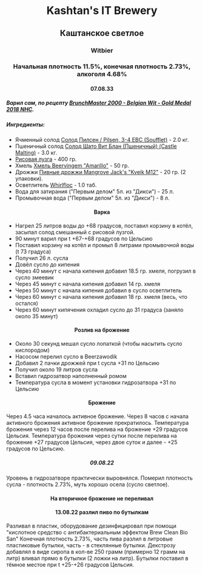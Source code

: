 <h1 align="center"> Kashtan's IT Brewery </h1>  

<h2 align="center"> Каштанское светлое</h2>
<h3 align="center"> Witbier </h3>

<h3 align="center"> Начальная плотность 11.5%, конечная плотность 2.73%, алкоголя 4.68%  </h3>

<h4 align="center"> 07.08.33 </h4>

##### Варил сам, по рецепту [BrunchMaster 2000 - Belgian Wit - Gold Medal 2018 NHC](https://www.homebrewtalk.com/threads/brunchmaster-2000-belgian-wit-gold-medal-2018-nhc.655068/).
##### Ингредиенты:
- Ячменный солод [Солод Пилсен / Pilsen, 3-4 EBC (Soufflet)](https://www.mirbeer.ru/catalog/pivovarenie/solod/solod_0_5_1_kg/soufflet/solod_pilsen_pilsen_3_4_ebc_soufflet_1_kg/) - 2.0 кг.
- Пшеничный солод [Солод Шато Вит Блан (Пшеничный) (Castle Malting)](https://www.mirbeer.ru/catalog/pivovarenie/solod/solod_0_5_1_kg/castle_malting/solod_shato_vit_blan_pshenichniy_castle_malting_1_kg/) - 3.0 кг.
- [Рисовая лузга](https://www.mirbeer.ru/catalog/pivovarenie/solod/solod_0_5_1_kg/luzga_risovaya_0_4_kg/) - 400 гр.
- Хмель [Хмель Beervingem "Amarillo"](https://www.mirbeer.ru/catalog/pivovarenie/hmel/hmel_50_100_g/hmel_amarillo_ssha_50_g/) - 50 гр.
- Дрожжи [Пивные дрожжи Mangrove Jack's "Kveik M12"](https://www.mirbeer.ru/catalog/pivovarenie/drozhzhi/mangrove_jacks/mangrove_jacks_10_g/pivnie_drozhzhi_mangrove_jack_s_kveik_m12_10_g/) - 20 гр. (2 упаковки).
- Осветлитель [Whirlfloc](https://www.mirbeer.ru/catalog/pivovarenie/ingredienti/osvetliteli_piva/osvetlitel_whirlfloc_10_tabletok/) - 1.0 таб.
- Вода для затирания ("Первым делом" 5л. из "Дикси") - 25 л.
- Промывочная вода ("Первым делом" 5л. из "Дикси") - 8 л.

<h4 align="center"> Варка </h4>  
    
- Нагрел 25 литров воды до +68 градусов, поставил корзину в котёл, засыпал солод смешанный с рисовой лузгой. 
- 90 минут варил при t +67-+68 градусов по Цельсию
- Поставил корзину на котёл и промыл 8 литрами промывочной воды (t 73 градуса)
- Получил 26 л. сусла
- Довёл сусло до кипения
- Через 40 минут с начала кипения добавил 18.5 гр. хмеля, погрузил в сусло змеевик 
- Через 45 минут с начала кипения добавил 14 гр. хмеля
- Через 50 минут с начала кипения добавил в сусло осветлитель
- Через 60 минут с начала кипения добавил 18 гр. хмеля (весь, что остался)
- Через 60 минут кипячения охладил сусло до 31 градуса (заняло около 35 минут)

<h4 align="center"> Розлив на брожение </h4>

- Около 30 секунд мешал сусло лопаткой (чтобы насытить сусло кислородом)
- Насосом перелил сусло в Beerzawodik
- Добавил 2 пачки дрожжей при t сусла +31 по Цельсию
- Получил около 19 литров сусла
- Вставил гидрозатвор наполненный ромом
- Температура сусла в момент установки гидрозатвора +31 по Цельсию

<h4 align="center"> Брожение </h4>

Через 4.5 часа началось активное брожение. Через 8 часов с начала активного брожения активное брожение прекратилось. Температура брожения через 12 часов после перелива на брожение +29 градусов Цельсия. Температура брожения через сутки после перелива на брожение +27 градусов Цельсия, через двое суток и далее - +25 градусов по Цельсию. 

<h5 align="center"> 09.08.22 </h5>

Уровень в гидрозатворе практически выровнялся. Померил плотность сусла - плотность 2.73%, муть хорошо осела (сусло светлое).

<h4 align="center">На вторичное брожение не переливал </h4>

<h4 align="center"> 13.08.22 разлил пиво по бутылкам </h4>
Разливал в пластик, оборудование дезинфицировал при помощи "кислотное средство с антибактериальным эффектом Brew Clean Bio San"
Конечная плотность 2.73%, часть пива разлил в литровые пластиковые бутылки, часть - в стеклянные бутылки. Декстрозу добавлял в виде сиропа в кол-ве 250 грамм (примерно 12 грамм на литр) вливал прямо в бутылки (2 ложки на литр). Бутылки поставил в тёмное местое при t +25-+26 градусов Цельсия.
